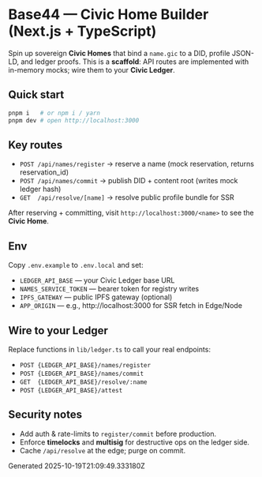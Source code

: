 # Base44 — Civic Home Builder (Next.js + TypeScript)

Spin up sovereign **Civic Homes** that bind a `name.gic` to a DID, profile JSON-LD, and ledger proofs.
This is a **scaffold**: API routes are implemented with in-memory mocks; wire them to your **Civic Ledger**.

## Quick start
```bash
pnpm i   # or npm i / yarn
pnpm dev # open http://localhost:3000
```

## Key routes
- `POST /api/names/register` → reserve a name (mock reservation, returns reservation_id)
- `POST /api/names/commit` → publish DID + content root (writes mock ledger hash)
- `GET  /api/resolve/[name]` → resolve public profile bundle for SSR

After reserving + committing, visit `http://localhost:3000/<name>` to see the **Civic Home**.

## Env
Copy `.env.example` to `.env.local` and set:
- `LEDGER_API_BASE` — your Civic Ledger base URL
- `NAMES_SERVICE_TOKEN` — bearer token for registry writes
- `IPFS_GATEWAY` — public IPFS gateway (optional)
- `APP_ORIGIN` — e.g., http://localhost:3000 for SSR fetch in Edge/Node

## Wire to your Ledger
Replace functions in `lib/ledger.ts` to call your real endpoints:
- `POST {LEDGER_API_BASE}/names/register`
- `POST {LEDGER_API_BASE}/names/commit`
- `GET  {LEDGER_API_BASE}/resolve/:name`
- `POST {LEDGER_API_BASE}/attest`

## Security notes
- Add auth & rate-limits to `register/commit` before production.
- Enforce **timelocks** and **multisig** for destructive ops on the ledger side.
- Cache `/api/resolve` at the edge; purge on commit.

Generated 2025-10-19T21:09:49.333180Z
